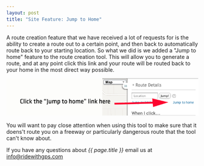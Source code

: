 ```yaml
---
layout: post
title: "Site Feature: Jump to Home"
---
```

A route creation feature that we have received a lot of requests for is the ability to create a route out to a certain point, and then back to automatically route back to your starting location. So what we did is we added a "Jump to home" feature to the route creation tool. This will allow you to generate a route, and at any point click this link and your route will be routed back to your home in the most direct way possible. 


<img class="postimage" src="/images/post_images/JumpToHome.png">

You will want to pay close attention when using this tool to make sure that it doens't route you on a freeway or particularly dangerous route that the tool can't know about. 

If you have any questions about *{{ page.title }}* email us at <a href="mailto:info@ridewithgps.com">info@ridewithgps.com</a>

